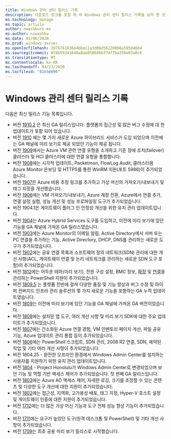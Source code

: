 ```yaml
---
title: Windows 관리 센터 릴리스 기록
description: 다운로드 링크를 포함 하 여 Windows 관리 센터 릴리스 기록을 요약 한 것입니다.
ms.technology: manage
ms.topic: article
author: nwashburn-ms
ms.author: niwashbu
ms.date: 01/06/2020
ms.prod: windows-server
ms.openlocfilehash: 3976761836e4bbec2a3d06d56220066a595046b4
ms.sourcegitcommit: 074b59341640a8ae0586d6b37df7ba256e03a0c6
ms.translationtype: MT
ms.contentlocale: ko-KR
ms.lasthandoff: 04/21/2020
ms.locfileid: "81650096"
---
```

# <a name="windows-admin-center-release-history"></a>Windows 관리 센터 릴리스 기록

다음은 최신 릴리스 기능 목록입니다.

- 버전 [1910.2](https://aka.ms/wac1910.2) 은 최신 GA 릴리스입니다. 플랫폼의 접근성 및 많은 버그 수정에 대 한 업데이트가 포함 되어 있습니다.
- 버전 [1910](https://aka.ms/wac1910) 에는 몇 가지 새로운 Azure 하이브리드 서비스가 도입 되었으며 이전에는 GA 채널에 미리 보기로 제공 되었던 기능이 제공 됩니다.
- 버전 [1909](https://aka.ms/wac1909)에서는 Azure VM 관련 연결 유형을 소개하고 기존 장애 조치(failover) 클러스터 및 HCI 클러스터에 대한 연결 유형을 통합합니다.
- 버전 [1908](https://aka.ms/wac1908)에는 시각적 업데이트, Packetmon, FlowLog Audit, 클러스터용 Azure Monitor 온보딩 및 HTTPS를 통한 WinRM 지원(포트 5986)이 추가되었습니다.
- 버전 [1907](https://aka.ms/wac1907)은 Azure 비용 추정 링크를 추가하고 가상 머신의 가져오기/내보내기 및 태그 지정을 개선했습니다.
- 버전 [1906](https://aka.ms/wac1906)에는 VM 가져오기/내보내기, Azure 계정 전환, Azure에서 연결 추가, 연결 설정 실험, 성능 개선 및 성능 프로파일링 도구가 추가되었습니다.
- 버전 1904.1은 게이트웨이 플러그 인 안정성 개선을 위한 유지 관리 업데이트입니다.
- 버전 [1904](https://aka.ms/wac1904)는 Azure Hybrid Services 도구를 도입하고, 이전에 미리 보기에 있던 기능을 GA 채널에 가져온 GA 릴리스였습니다.
- 버전 [1903](https://aka.ms/wac1903)에는 Azure Monitor의 이메일 알림, Active Directory에서 서버 또는 PC 연결을 추가하는 기능, Active Directory, DHCP, DNS를 관리하는 새로운 도구가 추가되었습니다.
- 버전 [1902](https://aka.ms/wac1902)에는 공유 연결 목록과 소프트웨어 정의 네트워크(SDN) 관리에 대한 개선 사항(ACL, 게이트웨이 연결 및 논리 네트워크를 관리하는 새로운 SDN 도구 포함)이 추가되었습니다.
- 버전 [1812](https://aka.ms/wac1812)에는 어두운 테마(미리 보기), 전원 구성 설정, BMC 정보, [확장](../configure/using-extensions.md#manage-extensions-with-powershell) 및 [연결](../use/get-started.md#use-powershell-to-import-or-export-your-connections-with-tags)을 관리하는 PowerShell 지원이 추가되었습니다.
- 버전 [1809.5](https://aka.ms/wac1809.5) 는 플랫폼 전반에 걸쳐 다양한 품질 및 기능 향상과 버그 수정 및 하이퍼 컨버지드 인프라 관리 솔루션의 몇 가지 새로운 기능을 포함하는 GA 누적 업데이트였습니다.
- 버전 [1809](https://cloudblogs.microsoft.com/windowsserver/2018/09/20/windows-admin-center-1809-and-sdk-now-generally-available/)는 이전에 미리 보기에 있던 기능을 GA 채널에 가져온 GA 버전이었습니다.
- 버전 [1808](https://aka.ms/WACPreview1808-InsiderBlog)에는 설치된 앱 도구, 여러 개선 사항 및 미리 보기 SDK에 대한 주요 업데이트가 추가되었습니다.
- 버전 [1807](https://aka.ms/WACPreview1807-InsiderBlog)에는 간소화된 Azure 연결 경험, VM 인벤토리 페이지 개선, 파일 공유 기능, Azure 업데이트 관리 통합 등이 추가되었습니다.
- 버전 [1806](https://aka.ms/WACPreview1806-InsiderBlog)에는 PowerShell 스크립트, SDN 관리, 2008 R2 연결, SDN, 예약된 작업 및 기타 여러 개선 사항이 추가되었습니다.
- 버전 1804.25 - 완전한 오프라인 환경에서 Windows Admin Center를 설치하는 사용자를 지원하기 위한 유지 관리 업데이트입니다.
- 버전 [1804](https://cloudblogs.microsoft.com/windowsserver/2018/04/12/announcing-windows-admin-center-our-reimagined-management-experience/) - Project Honolulu가 Windows Admin Center로 변경되었으며 보안 기능 및 역할 기반 액세스 제어가 추가되었습니다. 첫 번째 GA 릴리스입니다.
- 버전 [1803](https://blogs.windows.com/windowsexperience/2018/03/13/announcing-project-honolulu-technical-preview-1803-and-rsat-insider-preview-for-windows-10)에는 Azure AD 액세스 제어, 자세한 로깅, 크기를 조정할 수 있는 콘텐츠 및 다양한 도구 개선에 대한 지원이 추가되었습니다.
- 버전 [1802](https://blogs.windows.com/windowsexperience/2018/02/13/announcing-windows-server-insider-preview-build-17093-project-honolulu-technical-preview-1802)에는 접근성, 지역화, 고가용성 배포, 태그 지정, Hyper-V 호스트 설정 및 게이트웨이 인증에 대한 지원이 추가되었습니다.
- 버전 [1712](https://blogs.windows.com/windowsexperience/2017/12/19/announcing-project-honolulu-technical-preview-1712-build-05002)에는 더 많은 가상 머신 기능과 도구 전체 성능 향상 기능이 추가되었습니다.
- 버전 [1711](https://cloudblogs.microsoft.com/windowsserver/2017/12/01/1711-update-to-project-honolulu-technical-preview-is-now-available/)에는 요구가 높았던 도구(원격 데스크톱 및 PowerShell) 및 기타 개선 사항이 추가되었습니다.
- 버전 [1709](https://cloudblogs.microsoft.com/windowsserver/2017/09/22/project-honolulu-technical-preview-is-now-available-for-download/)는 최초 공용 미리 보기 릴리스로 시작했습니다.
